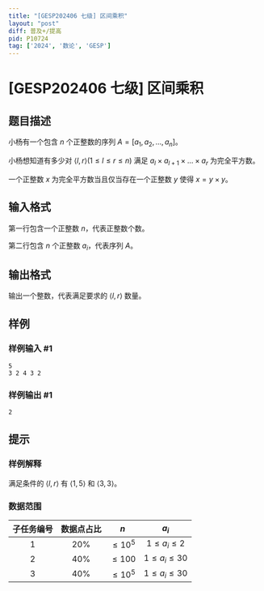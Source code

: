 ```yaml
---
title: "[GESP202406 七级] 区间乘积"
layout: "post"
diff: 普及+/提高
pid: P10724
tag: ['2024', '数论', 'GESP']
---
```

# [GESP202406 七级] 区间乘积
## 题目描述

小杨有一个包含 $n$ 个正整数的序列 $A=[a_1,a_2,\ldots,a_n]$。

小杨想知道有多少对 $\langle l,r\rangle(1\leq l\leq r\leq n)$ 满足 $a_l\times a_{l+1}\times\ldots\times a_r$ 为完全平方数。

一个正整数 $x$ 为完全平方数当且仅当存在一个正整数 $y$ 使得 $x=y\times y$。

## 输入格式

第一行包含一个正整数 $n$，代表正整数个数。

第二行包含 $n$ 个正整数 $a_i$，代表序列 $A$。
## 输出格式

输出一个整数，代表满足要求的 $\langle l,r\rangle$ 数量。

## 样例

### 样例输入 #1
```
5
3 2 4 3 2
```
### 样例输出 #1
```
2
```
## 提示

### 样例解释

满足条件的 $\langle l,r\rangle$ 有  $\langle 1,5\rangle$ 和 $\langle 3,3\rangle$。


### 数据范围

子任务编号|数据点占比|$n$|$a_i$
:-:|:-:|:-:|:-:
$1$|$20\%$|$\leq 10^5$|$1\leq a_i\leq 2$
$2$|$40\%$|$\leq 100$|$1\leq a_i\leq 30$
$3$|$40\%$|$\leq 10^5$|$1\leq a_i\leq 30$


